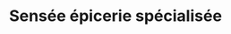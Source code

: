 ---
title: "Sensée épicerie spécialisée"
url: /shawinigan/sensee-epicerie-specialisee/
shop: Bioladen
---